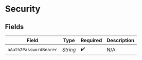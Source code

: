 # Security


## Fields

| Field                  | Type                   | Required               | Description            |
| ---------------------- | ---------------------- | ---------------------- | ---------------------- |
| `oAuth2PasswordBearer` | *String*               | :heavy_check_mark:     | N/A                    |
